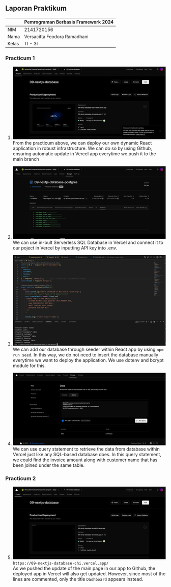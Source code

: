 ## Laporan Praktikum

|  | Pemrograman Berbasis Framework 2024 |
|--|--|
| NIM |  2141720156|
| Nama |  Versacitta Feodora Ramadhani |
| Kelas | TI - 3I |

### Practicum 1
1. ![Screenshot](README-pic/1a.png)<br/>
From the practicum above, we can deploy our own dynamic React application in robust infrastructure. We can do so by using Github, 
ensuring automatic update in Vercel app everytime we push it to the main branch

2. ![Screenshot](README-pic/1b.png)<br/>
We can use in-bult Serverless SQL Database in Vercel and connect it to our poject in Vercel by inputting API key into .env.

3. ![Screenshot](README-pic/1c.png)<br/>
We can add our database through seeder within React app by using `npm run seed`. In this way, we do not need to insert the database
manually everytime we want to deploy the application. We use dotenv and bcrypt module for this.

4. ![Screenshot](README-pic/1d.png)<br/>
We can use query statement to retrieve the data from database within Vercel just like any SQL-based database does.
In this query statement, we could find the invoice amount along with customer name that has been joined under the same table.

### Practicum 2
5. ![Screenshot](README-pic/2a.png)<br/>
`https://09-nextjs-database-chi.vercel.app/`<br/>
As we pushed the update of the main page in our app to Github, the deployed app in Vercel will also get updated. However, since most of the lines are commented, only the title `Dashboard` appears instead.